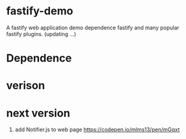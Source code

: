 # fastify-demo
 A fastify web application demo dependence fastify and many popular fastify plugins.
 (updating ...)
# Dependence


# verison 

# next version
1. add Notifier.js to web page
   https://codepen.io/mlms13/pen/mGqxt
